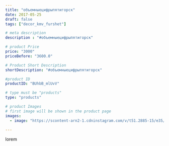 ```yaml
---
title: "объемныецифрыпятигорск"
date: 2017-05-25
draft: false
tags: ["decor_kmv_furshet"]

# meta description
description : "#объемныецифрыпятигорск"

# product Price
price: "3000"
priceBefore: "3600.0"

# Product Short Description
shortDescription: "#объемныецифрыпятигорск"

#product ID
productID: "BUhbB_mlUvV"

# type must be "products"
type: "products"

# product Images
# first image will be shown in the product page
images:
  - image: "https://scontent-arn2-1.cdninstagram.com/v/t51.2885-15/e35/18645409_497995637258555_7169785835758288896_n.jpg?se=7&tp=1&_nc_ht=scontent-arn2-1.cdninstagram.com&_nc_cat=111&_nc_ohc=Ep_BSsGYsxgAX8_OtEW&oh=f3c9383c9c00af0ed55d5e9df139591d&oe=60763DBA&ig_cache_key=MTUyMjYxNzAzMzI5NjI2ODI0NQ%3D%3D.2"

---
```

lorem

